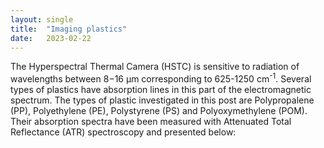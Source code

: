 ```yaml
---
layout: single
title:  "Imaging plastics"
date:   2023-02-22
---
```


The Hyperspectral Thermal Camera (HSTC) is sensitive to radiation of wavelengths between 8−16 μm corresponding to 625-1250 cm<sup>-1</sup>. Several types of plastics have absorption lines in this part of the electromagnetic spectrum. The types of plastic investigated in this post are Polypropalene (PP), Polyethylene (PE), Polystyrene (PS) and Polyoxymethylene (POM). Their absorption spectra have been measured with Attenuated Total Reflectance (ATR) spectroscopy and presented below:
